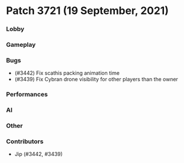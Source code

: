 Patch 3721 (19 September, 2021)
============================

### Lobby

### Gameplay

### Bugs
 - (#3442) Fix scathis packing animation time
 - (#3439) Fix Cybran drone visibility for other players than the owner

### Performances

### AI

### Other

### Contributors
 - Jip (#3442, #3439)